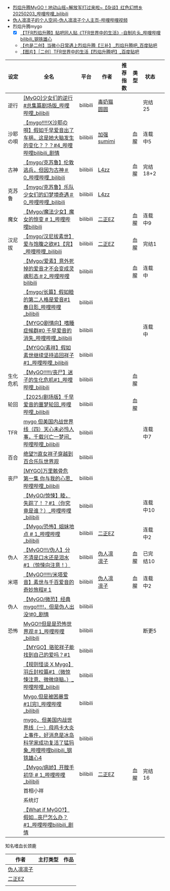 * [烈焰升腾MyGO！地动山摇~解放军打过来啦~【杂谈】红色幻想乡20250203_哔哩哔哩_bilibili](https://www.bilibili.com/video/BV1KBNweWEP9)
* [伪人凛凛子的个人空间-伪人凛凛子个人主页-哔哩哔哩视频](https://space.bilibili.com/287467048?spm_id_from=333.337.0.0)
* 烈焰升腾mygo
	* [x] [【TFR烈焰升腾】贴吧同人贴《TFR世界中的生活》-自制片头_哔哩哔哩bilibili_钢铁雄心](https://www.bilibili.com/video/BV1d5woe2E7h/?spm_id_from=333.1007.tianma.1-3-3.click&vd_source=f129459aae6c6657e79d179b353113ae)
	* [【也是二创】当微小日常遇上烈焰升腾【三补】_烈焰升腾吧_百度贴吧](https://tieba.baidu.com/p/9398583921)
	* [【图片】［二创］TFR世界中的生活【烈焰升腾吧】_百度贴吧](https://tieba.baidu.com/p/9257906351)

| 设定   | 全名                                                                                                                                                    | 平台       | 作者                                               | 推荐指数 | 类型  | 状态     |     |
| ---- | ----------------------------------------------------------------------------------------------------------------------------------------------------- | -------- | ------------------------------------------------ | ---- | --- | ------ | --- |
| 逆行   | [[MyGO]少女们的逆行#总集篇剧场版_哔哩哔哩_bilibili](https://www.bilibili.com/video/BV1e3AKe6Eny/?spm_id_from=333.1391.0.0&vd_source=f129459aae6c6657e79d179b353113ae) | bilibili | [毒奶猫圆圆](https://space.bilibili.com/476626846)    |      |     | 完结25   |     |
| 沙耶の唄 | [【mygo!!!!!X沙耶の唄】假如千早爱音出了车祸，这是她大脑发生的变化？？？#4_哔哩哔哩bilibili_剧情](https://www.bilibili.com/video/BV16PX9YsEV2)                                             | bilibili | [加强sumimi](https://space.bilibili.com/668692355) |      | 血腥  | 连载中5   |     |
| 古神   | [【mygo/克苏鲁】伦敦逃兵，但因为古神＃0_哔哩哔哩_bilibili](https://www.bilibili.com/video/BV1nwprePEDV)                                                                   | bilibili | [L4zz](https://space.bilibili.com/8705728)       |      | 血腥  | 完结18+2 |     |
| 克苏鲁  | [【mygo/克苏鲁】乐队少女们的幻梦境奇遇＃0_哔哩哔哩_bilibili](https://www.bilibili.com/video/BV1fLx1eSEoC/)                                                                 | bilibili | [L4zz](https://space.bilibili.com/8705728)       |      |     |        |     |
| 魔女   | [【Mygo/魔法少女】魔女的惊变 # 1_哔哩哔哩bilibili](https://www.bilibili.com/video/BV1suK5eRE1V)                                                                      | bilibili | [二正EZ](https://space.bilibili.com/104128846)     |      | 血腥  | 连载中9   |     |
| 汉尼拔  | [【mygo/汉尼拔素世】爱与饱腹之欲#1【完】_哔哩哔哩_bilibili](https://www.bilibili.com/video/BV1g2XRY1Ebn)                                                                  | bilibili | [二正EZ](https://space.bilibili.com/104128846)     |      | 血腥  | 完结1    |     |
|      | [【Mygo/爱素】意外死掉的爱音才不会变成灵魂形态＃2_哔哩哔哩bilibili](https://www.bilibili.com/video/BV192XmYhEDf)                                                               | bilibili |                                                  |      | 血腥  | 连载中    |     |
|      | [【mygo/长篇】假如睦的第二人格是爱音#1 春日影_哔哩哔哩_bilibili](https://www.bilibili.com/video/BV1gNAueGErw/)                                                              | bilibili |                                                  |      |     |        |     |
|      | [【MYGO剧情向】嗜睡症候群#0 千早爱音的消失_哔哩哔哩_bilibili](https://www.bilibili.com/video/BV18rKAePEte)                                                                 | bilibili |                                                  |      |     | 连载中    |     |
|      | [【MYGO/素祥】假如素世继续坚持追回祥子#1_哔哩哔哩_bilibili](https://www.bilibili.com/video/BV1hsDrYvENH/)                                                                 | bilibili |                                                  |      |     |        |     |
| 生化危机 | [【MyGO!!!!!/丧尸】迷子的生化危机#1_哔哩哔哩_bilibili](https://www.bilibili.com/video/BV1LGPcebEtf)                                                                  | bilibili |                                                  |      | 血腥  |        |     |
| 轮回   | [【2025/剧场版】千早爱音的噩梦轮回_哔哩哔哩_bilibili](https://www.bilibili.com/video/BV1Xe9mYYEYS/)                                                                     | bilibili |                                                  |      | 血腥  |        |     |
| TFR  | [mygo 但美国内战世界线（四）天心未必怜人事，千载兴亡一梦间_哔哩哔哩_bilibili](https://www.bilibili.com/video/BV1tqCpYFEUx/)                                                         | bilibili |                                                  |      |     | 连载中7   |     |
| 百合   | [绝望?!直女祥子穿越到百合乐队世界观](https://www.bilibili.com/video/BV1ssAseyE1j)                                                                                     | bilibili |                                                  |      |     |        |     |
| 丧尸   | [[MYGO]万里骸骨危 第一集 你与我的心思_哔哩哔哩_bilibili](https://www.bilibili.com/video/BV12h9NYvEkA)                                                                   | bilibili |                                                  |      |     |        |     |
|      | [【MyGO/惊悚】睦，失踪了！？#1（你究竟是谁？）_哔哩哔哩_bilibili](https://www.bilibili.com/video/BV1BYsse9EQz/)                                                              | bilibili |                                                  |      |     | 连载中10  |     |
|      | [【Mygo/恐怖】姐妹地点 # 1_哔哩哔哩_bilibili](https://www.bilibili.com/video/BV1N9Q5YRE8r)                                                                        | bilibili | [二正EZ](https://space.bilibili.com/104128846)     |      |     | 连载中2   |     |
| 伪人   | [【MyGO!!!/伪人】分不清是口水还是泪水#1（惊悚向注意！）](https://www.bilibili.com/video/BV1Yvxfe5EwX/)                                                                      | bilibili | [伪人凛凛子](https://space.bilibili.com/287467048)    |      | 血腥  | 已完结10  |     |
| 米塔   | [【MyGO!!!!!/米塔爱音】素世与千百爱音的奇妙旅程# 1](https://www.bilibili.com/video/BV1CucVeMECG/)                                                                       | bilibili | [伪人凛凛子](https://space.bilibili.com/287467048)    |      | 血腥  | 连载中2   |     |
| 伪人   | [【MyGO/微恐】经典mygo!!!!!，但是伪人出没!#0_剧情](https://www.bilibili.com/video/BV1mzmKY4ECc/)                                                                     | bilibili |                                                  |      |     |        |     |
| 恐怖   | [MyGO!!但是是恐怖世界观＃1_哔哩哔哩_bilibili](https://www.bilibili.com/video/BV1Qi421v7tQ)                                                                         | bilibili |                                                  |      |     | 断更5    |     |
|      | [【MYGO】骆驼祥子能找到自己的爱吗？#1](https://www.bilibili.com/video/BV1hG411a7DB/)                                                                                 | bilibili |                                                  |      |     |        |     |
|      | [【规则怪谈 X Mygo】羽丘封校篇#1（微惊悚注意、微微烧脑。）_哔哩哔哩_bilibili](https://www.bilibili.com/video/BV1p9vjeeEoL)                                                        | bilibili |                                                  |      |     |        |     |
|      | [Mygo,但是被困暴雪#1[完]_哔哩哔哩_bilibili](https://www.bilibili.com/video/BV1e6sweDEjk/)                                                                        | bilibili |                                                  |      |     |        |     |
|      | [mygo，但美国内战世界线（一）母鸡卡大炎上事件，好消息是冰岛科学家成功复活了猛犸象_哔哩哔哩bilibili_钢铁雄心4](https://www.bilibili.com/video/BV1bXDGYXE9p/)                                         | bilibili |                                                  |      |     |        |     |
|      | [【Mygo/病娇】开膛手初华 # 1_哔哩哔哩_bilibili](https://www.bilibili.com/video/BV1UPcBemE9V/)                                                                      | bilibili | [二正EZ](https://space.bilibili.com/104128846)     |      | 血腥  | 完结16   |     |
|      | 首相小祥                                                                                                                                                  |          |                                                  |      |     |        |     |
|      | 系统灯                                                                                                                                                   |          |                                                  |      |     |        |     |
|      | [【What if MyGO?】假如...丧尸怎么办？#1_哔哩哔哩bilibili_剧情](https://www.bilibili.com/video/BV19W42197dh)                                                           |          |                                                  |      |     |        |     |
知名嗜血长颈鹿

| 作者                                            | 主打类型 | 作品  |
| --------------------------------------------- | ---- | --- |
| [伪人凛凛子](https://space.bilibili.com/287467048) |      |     |
| [二正EZ](https://space.bilibili.com/104128846)  |      |     |
|                                               |      |     |
